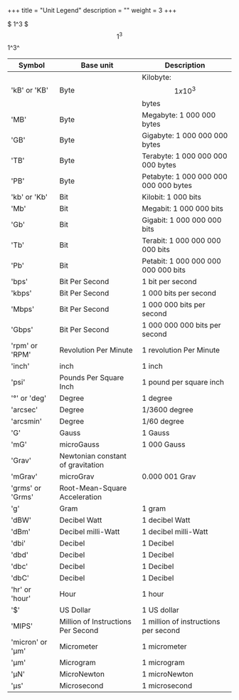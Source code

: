 +++
title = "Unit Legend"
description = ""
weight = 3
+++


$ 1^3 $
$$ 1^3 $$
1^3^


|Symbol|Base unit|Description|
|--- |--- |--- |
|'kB' or 'KB'|Byte|Kilobyte: $$ 1x10^3 $$ bytes|
|'MB'|Byte|Megabyte: 1 000 000 bytes|
|'GB'|Byte|Gigabyte: 1 000 000 000 bytes|
|'TB'|Byte|Terabyte: 1 000 000 000 000 bytes|
|'PB'|Byte|Petabyte: 1 000 000 000 000 000 bytes|
|'kb' or 'Kb'|Bit|Kilobit: 1 000 bits|
|'Mb'|Bit|Megabit: 1 000 000 bits|
|'Gb'|Bit|Gigabit: 1 000 000 000 bits|
|'Tb'|Bit|Terabit: 1 000 000 000 000 bits|
|'Pb'|Bit|Petabit: 1 000 000 000 000 000 bits|
|'bps'|Bit Per Second|1 bit per second|
|'kbps'|Bit Per Second|1 000 bits per second|
|'Mbps'|Bit Per Second|1 000 000 bits per second|
|'Gbps'|Bit Per Second|1 000 000 000 bits per second|
|'rpm' or 'RPM'|Revolution Per Minute|1 revolution Per Minute|
|'inch'|inch|1 inch|
|'psi'|Pounds Per Square Inch|1 pound per square inch|
|'°' or 'deg'|Degree|1 degree|
|'arcsec'|Degree|1/3600 degree|
|'arcsmin'|Degree|1/60 degree|
|'G'|Gauss|1 Gauss|
|'mG'|microGauss|1 000 Gauss|
|'Grav'|Newtonian constant of gravitation|
|'mGrav'|microGrav|0.000 001 Grav|
|'grms' or 'Grms'|Root-Mean-Square Acceleration|
|'g'|Gram|1 gram|
|'dBW'|Decibel Watt|1 decibel Watt|
|'dBm'|Decibel milli-Watt|1 decibel milli-Watt|
|'dbi'|Decibel|1 Decibel|
|'dbd'|Decibel|1 Decibel|
|'dbc'|Decibel|1 Decibel|
|'dbC'|Decibel|1 Decibel|
|'hr' or 'hour'|Hour|1 hour|
|'$'|US Dollar|1 US dollar|
|'MIPS'|Million of Instructions Per Second|1 million of instructions per second|
|'micron' or 'μm'|Micrometer|1 micrometer|
|'μm'|Microgram|1 microgram|
|'μN'|MicroNewton|1 microNewton|
|'μs'|Microsecond|1 microsecond|
